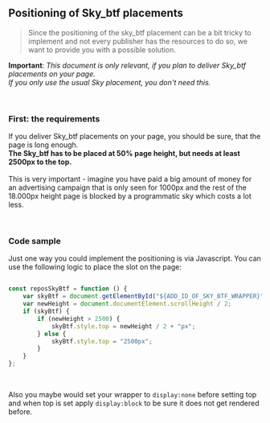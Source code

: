 ## Positioning of Sky_btf placements

> Since the positioning of the sky_btf placement can be a bit tricky to implement and not every publisher has the resources to do so, we want to provide you with a possible solution.

**Important**: *This document is only relevant, if you plan to deliver Sky_btf placements on your page.<br>If you only use the usual Sky placement, you don't need this.*

<br>

### First: the requirements

If you deliver Sky_btf placements on your page, you should be sure, that the page is long enough.<br>
**The Sky_btf has to be placed at 50% page height, but needs at least 2500px to the top.**<br><br>
This is very important - imagine you have paid a big amount of money for an advertising campaign that is only seen for 1000px 
and the rest of the 18.000px height page is blocked by a programmatic sky which costs a lot less.

<br>


### Code sample

Just one way you could implement the positioning is via Javascript.
You can use the following logic to place the slot on the page:

```Javascript

const reposSkyBtf = function () {
    var skyBtf = document.getElementById("${ADD_ID_OF_SKY_BTF_WRAPPER}");
    var newHeight = document.documentElement.scrollHeight / 2;
    if (skyBtf) {
        if (newHeight > 2500) {
            skyBtf.style.top = newHeight / 2 + "px";
        } else {
            skyBtf.style.top = "2500px";
        }
    }
};

```

<br>

Also you maybe would set your wrapper to `display:none` before setting top and when top is set apply `display:block` to be sure it does not get rendered before.


